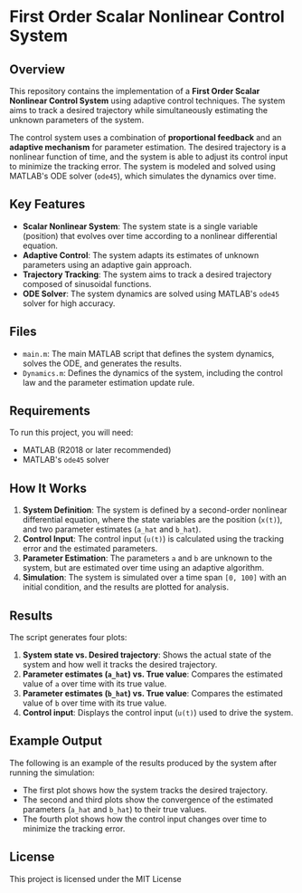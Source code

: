 # First Order Scalar Nonlinear Control System

## Overview

This repository contains the implementation of a **First Order Scalar Nonlinear Control System** using adaptive control techniques. The system aims to track a desired trajectory while simultaneously estimating the unknown parameters of the system.

The control system uses a combination of **proportional feedback** and an **adaptive mechanism** for parameter estimation. The desired trajectory is a nonlinear function of time, and the system is able to adjust its control input to minimize the tracking error. The system is modeled and solved using MATLAB's ODE solver (`ode45`), which simulates the dynamics over time.

## Key Features
- **Scalar Nonlinear System**: The system state is a single variable (position) that evolves over time according to a nonlinear differential equation.
- **Adaptive Control**: The system adapts its estimates of unknown parameters using an adaptive gain approach.
- **Trajectory Tracking**: The system aims to track a desired trajectory composed of sinusoidal functions.
- **ODE Solver**: The system dynamics are solved using MATLAB's `ode45` solver for high accuracy.

## Files
- `main.m`: The main MATLAB script that defines the system dynamics, solves the ODE, and generates the results.
- `Dynamics.m`: Defines the dynamics of the system, including the control law and the parameter estimation update rule.

## Requirements
To run this project, you will need:
- MATLAB (R2018 or later recommended)
- MATLAB's `ode45` solver

## How It Works
1. **System Definition**: The system is defined by a second-order nonlinear differential equation, where the state variables are the position (`x(t)`), and two parameter estimates (`a_hat` and `b_hat`).
2. **Control Input**: The control input (`u(t)`) is calculated using the tracking error and the estimated parameters.
3. **Parameter Estimation**: The parameters `a` and `b` are unknown to the system, but are estimated over time using an adaptive algorithm.
4. **Simulation**: The system is simulated over a time span `[0, 100]` with an initial condition, and the results are plotted for analysis.

## Results
The script generates four plots:
1. **System state vs. Desired trajectory**: Shows the actual state of the system and how well it tracks the desired trajectory.
2. **Parameter estimates (`a_hat`) vs. True value**: Compares the estimated value of `a` over time with its true value.
3. **Parameter estimates (`b_hat`) vs. True value**: Compares the estimated value of `b` over time with its true value.
4. **Control input**: Displays the control input (`u(t)`) used to drive the system.

## Example Output

The following is an example of the results produced by the system after running the simulation:

- The first plot shows how the system tracks the desired trajectory.
- The second and third plots show the convergence of the estimated parameters (`a_hat` and `b_hat`) to their true values.
- The fourth plot shows how the control input changes over time to minimize the tracking error.


## License
This project is licensed under the MIT License
